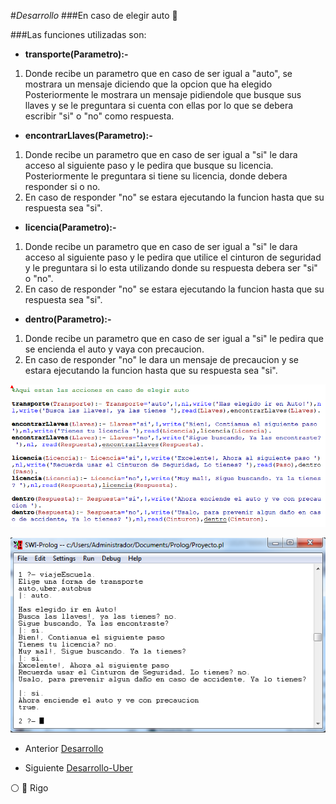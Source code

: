 #_Desarrollo_
###En caso de elegir auto :car:

###Las funciones utilizadas son:


* __transporte(Parametro):-__

1. Donde recibe un parametro que en caso de ser igual a "auto", se mostrara un mensaje diciendo que la opcion que ha elegido 
Posteriormente le mostrara un mensaje pidiendole que busque sus llaves y se le preguntara si cuenta con ellas por lo que se debera
        escribir "si" o "no" como respuesta.


* __encontrarLlaves(Parametro):-__

1. Donde recibe un parametro que en caso de ser igual a "si" le dara acceso al siguiente paso y le pedira que busque su licencia.
Posteriormente le preguntara si tiene su licencia, donde debera responder si o no.
2. En caso de responder "no" se estara ejecutando la funcion hasta que su respuesta sea "si".
        
* __licencia(Parametro):-__

1. Donde recibe un parametro que en caso de ser igual a "si" le dara acceso al siguiente paso y le pedira que utilice el cinturon de seguridad y le preguntara si lo esta utilizando donde su respuesta debera ser "si" o "no".
2. En caso de responder "no" se estara ejecutando la funcion hasta que su respuesta sea "si".
        
* __dentro(Parametro):-__ 

1. Donde recibe un parametro que en caso de ser igual a "si" le pedira que se encienda el auto y vaya con precaucion.
2. En caso de responder "no" le dara un mensaje de precaucion y se estara ejecutando la funcion hasta que su respuesta sea "si".

![auto](https://github.com/Rigo8/Imagenes/blob/master/Captura2.PNG)

![auto](https://github.com/Rigo8/Imagenes/blob/master/auto.PNG)

* Anterior
[Desarrollo](https://github.com/Rigo8/Proyecto-Final/blob/master/Desarrollo.md)

* Siguiente
[Desarrollo-Uber](https://github.com/Rigo8/Proyecto-Final/blob/master/Uber.md)

:white_circle: :red_circle: Rigo
